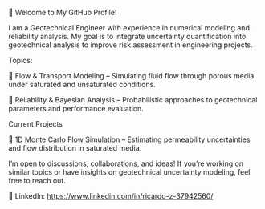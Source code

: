 👋 Welcome to My GitHub Profile!

I am a Geotechnical Engineer with experience in numerical modeling and reliability analysis. My goal is to integrate uncertainty quantification into geotechnical analysis to improve risk assessment in engineering projects.

Topics:

🔹 Flow & Transport Modeling – Simulating fluid flow through porous media under saturated and unsaturated conditions.

🔹 Reliability & Bayesian Analysis – Probabilistic approaches to geotechnical parameters and performance evaluation.


Current Projects

🚧 1D Monte Carlo Flow Simulation – Estimating permeability uncertainties and flow distribution in saturated media.

I’m open to discussions, collaborations, and ideas! If you’re working on similar topics or have insights on geotechnical uncertainty modeling, feel free to reach out.

📩 LinkedIn: https://www.linkedin.com/in/ricardo-z-37942560/

<!--
**Ricardo-geotechnical/Ricardo-geotechnical** is a ✨ _special_ ✨ repository because its `README.md` (this file) appears on your GitHub profile.

Here are some ideas to get you started:

- 🔭 I’m currently working on ...
- 🌱 I’m currently learning ...
- 👯 I’m looking to collaborate on ...
- 🤔 I’m looking for help with ...
- 💬 Ask me about ...
- 📫 How to reach me: ...
- 😄 Pronouns: ...
- ⚡ Fun fact: ...
-->
